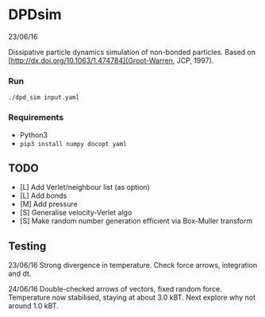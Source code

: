 # DPDsim
23/06/16

Dissipative particle dynamics simulation of non-bonded particles.
Based on [http://dx.doi.org/10.1063/1.474784](Groot-Warren, JCP, 1997).

### Run
`./dpd_sim input.yaml`

### Requirements
* Python3
* `pip3 install numpy docopt yaml`


## TODO
* [L] Add Verlet/neighbour list (as option)
* [L] Add bonds
* [M] Add pressure
* [S] Generalise velocity-Verlet algo
* [S] Make random number generation efficient via Box-Muller transform


## Testing
23/06/16
Strong divergence in temperature. Check force arrows, integration and dt.

24/06/16
Double-checked arrows of vectors, fixed random force. 
Temperature now stabilised, staying at about 3.0 kBT.
Next explore why not around 1.0 kBT.

